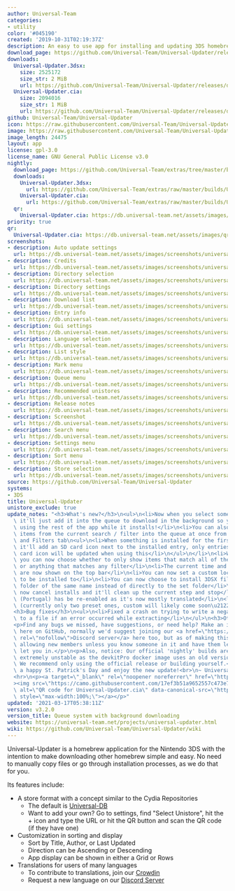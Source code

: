 ```yaml
---
author: Universal-Team
categories:
- utility
color: '#045190'
created: '2019-10-31T02:19:37Z'
description: An easy to use app for installing and updating 3DS homebrew
download_page: https://github.com/Universal-Team/Universal-Updater/releases/tag/v3.2.0
downloads:
  Universal-Updater.3dsx:
    size: 2525172
    size_str: 2 MiB
    url: https://github.com/Universal-Team/Universal-Updater/releases/download/v3.2.0/Universal-Updater.3dsx
  Universal-Updater.cia:
    size: 2094016
    size_str: 1 MiB
    url: https://github.com/Universal-Team/Universal-Updater/releases/download/v3.2.0/Universal-Updater.cia
github: Universal-Team/Universal-Updater
icon: https://raw.githubusercontent.com/Universal-Team/Universal-Updater/master/app/icon.png
image: https://raw.githubusercontent.com/Universal-Team/Universal-Updater/master/app/banner.png
image_length: 24475
layout: app
license: gpl-3.0
license_name: GNU General Public License v3.0
nightly:
  download_page: https://github.com/Universal-Team/extras/tree/master/builds/Universal-Updater
  downloads:
    Universal-Updater.3dsx:
      url: https://github.com/Universal-Team/extras/raw/master/builds/Universal-Updater/Universal-Updater.3dsx
    Universal-Updater.cia:
      url: https://github.com/Universal-Team/extras/raw/master/builds/Universal-Updater/Universal-Updater.cia
  qr:
    Universal-Updater.cia: https://db.universal-team.net/assets/images/qr/nightly/universal-updater.cia.png
priority: true
qr:
  Universal-Updater.cia: https://db.universal-team.net/assets/images/qr/universal-updater.cia.png
screenshots:
- description: Auto update settings
  url: https://db.universal-team.net/assets/images/screenshots/universal-updater/auto-update-settings.png
- description: Credits
  url: https://db.universal-team.net/assets/images/screenshots/universal-updater/credits.png
- description: Directory selection
  url: https://db.universal-team.net/assets/images/screenshots/universal-updater/directory-selection.png
- description: Directory settings
  url: https://db.universal-team.net/assets/images/screenshots/universal-updater/directory-settings.png
- description: Download list
  url: https://db.universal-team.net/assets/images/screenshots/universal-updater/download-list.png
- description: Entry info
  url: https://db.universal-team.net/assets/images/screenshots/universal-updater/entry-info.png
- description: Gui settings
  url: https://db.universal-team.net/assets/images/screenshots/universal-updater/gui-settings.png
- description: Language selection
  url: https://db.universal-team.net/assets/images/screenshots/universal-updater/language-selection.png
- description: List style
  url: https://db.universal-team.net/assets/images/screenshots/universal-updater/list-style.png
- description: Mark menu
  url: https://db.universal-team.net/assets/images/screenshots/universal-updater/mark-menu.png
- description: Queue menu
  url: https://db.universal-team.net/assets/images/screenshots/universal-updater/queue-menu.png
- description: Recommended unistores
  url: https://db.universal-team.net/assets/images/screenshots/universal-updater/recommended-unistores.png
- description: Release notes
  url: https://db.universal-team.net/assets/images/screenshots/universal-updater/release-notes.png
- description: Screenshot
  url: https://db.universal-team.net/assets/images/screenshots/universal-updater/screenshot.png
- description: Search menu
  url: https://db.universal-team.net/assets/images/screenshots/universal-updater/search-menu.png
- description: Settings menu
  url: https://db.universal-team.net/assets/images/screenshots/universal-updater/settings-menu.png
- description: Sort menu
  url: https://db.universal-team.net/assets/images/screenshots/universal-updater/sort-menu.png
- description: Store selection
  url: https://db.universal-team.net/assets/images/screenshots/universal-updater/store-selection.png
source: https://github.com/Universal-Team/Universal-Updater
systems:
- 3DS
title: Universal-Updater
unistore_exclude: true
update_notes: "<h3>What's new?</h3>\n<ul>\n<li>Now when you select something to download\
  \ it'll just add it into the queue to download in the background so you can continue\
  \ using the rest of the app while it installs!</li>\n<li>You can also now add all\
  \ items from the current search / filter into the queue at once from the Search\
  \ and Filters tab\n<ul>\n<li>When something is installed for the first time now\
  \ it'll add an SD card icon next to the installed entry, only entries with the SD\
  \ card icon will be updated when using this</li>\n</ul>\n</li>\n<li>When filtering\
  \ you can now choose whether to only show items that match all of the selected filters\
  \ or anything that matches any filter</li>\n<li>The current time and battery level\
  \ are now shown on the top bar</li>\n<li>You can now set a custom location for FIRMs\
  \ to be installed to</li>\n<li>You can now choose to install 3DSX files inside a\
  \ folder of the same name instead of directly to the set folder</li>\n<li>You can\
  \ now cancel installs and it'll clean up the current step and stop</li>\n<li>Portuguese\
  \ (Portugal) has be re-enabled as it's now mostly translated</li>\n<li>Added themes\
  \ (currently only two preset ones, custom will likely come soon\u2122)</li>\n</ul>\n\
  <h3>Bug fixes</h3>\n<ul>\n<li>Fixed a crash on trying to write a negative amount\
  \ to a file if an error occurred while extracting</li>\n</ul>\n<h3>Other notes</h3>\n\
  <p>Find any bugs we missed, have suggestions, or need help? Make an issue or discussion\
  \ here on GitHub, normally we'd suggest joining our <a href=\"https://universal-team.net/discord\"\
  \ rel=\"nofollow\">Discord server</a> here too, but as of making this we're not\
  \ allowing new members unless you know someone in it and have them let us know to\
  \ let you in.</p>\n<p>Also, notice: Our official 'nightly' builds are currently\
  \ extremely unstable as the devkitPro docker image uses an old version of Citro2D.\
  \ We recommend only using the official release or building yourself.</p>\n<p>Have\
  \ a happy St. Patrick's Day and enjoy the new update!<br>\n~ Universal-Team</p>\n\
  <hr>\n<p><a target=\"_blank\" rel=\"noopener noreferrer\" href=\"https://camo.githubusercontent.com/17ef3b51a9652557c473e773d97f81b1b7fc5b2af88729989f9bb74e4cd88486/68747470733a2f2f64622e756e6976657273616c2d7465616d2e6e65742f6173736574732f696d616765732f71722f756e6976657273616c2d757064617465722e6369612e706e67\"\
  ><img src=\"https://camo.githubusercontent.com/17ef3b51a9652557c473e773d97f81b1b7fc5b2af88729989f9bb74e4cd88486/68747470733a2f2f64622e756e6976657273616c2d7465616d2e6e65742f6173736574732f696d616765732f71722f756e6976657273616c2d757064617465722e6369612e706e67\"\
  \ alt=\"QR code for Universal-Updater.cia\" data-canonical-src=\"https://db.universal-team.net/assets/images/qr/universal-updater.cia.png\"\
  \ style=\"max-width:100%;\"></a></p>"
updated: '2021-03-17T05:38:11Z'
version: v3.2.0
version_title: Queue system with background downloading
website: https://universal-team.net/projects/universal-updater.html
wiki: https://github.com/Universal-Team/Universal-Updater/wiki
---
```

Universal-Updater is a homebrew application for the Nintendo 3DS with the intention to make downloading other homebrew simple and easy. No need to manually copy files or go through installation processes, as we do that for you.

Its features include:
- A store format with a concept similar to the Cydia Repositories
   - The default is [Universal-DB](https://db.universal-team.net)
   - Want to add your own? Go to settings, find "Select Unistore", hit the + icon and type the URL or hit the QR button and scan the QR code (if they have one)
- Customization in sorting and display
   - Sort by Title, Author, or Last Updated
   - Direction can be Ascending or Descending
   - App display can be shown in either a Grid or Rows
- Translations for users of many languages
   - To contribute to translations, join our [Crowdin](https://crwd.in/universal-updater)
   - Request a new language on our [Discord Server](https://universal-team.net/discord)